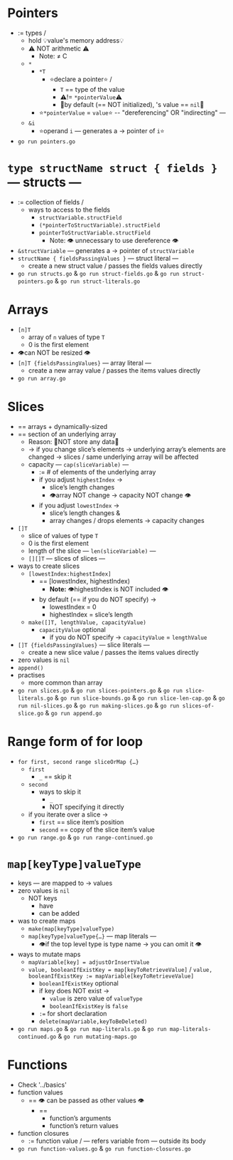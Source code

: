 # Pointers
* := types /
  * hold 💡value's memory address💡 
  * ⚠️ NOT arithmetic ⚠️
    * Note: ≠ C
  * `*`
    * `*T`
      * ⭐️declare a pointer⭐️ / 
        * `T` == type of the value 
        * ⚠️!= `*pointerValue`⚠️ 
        * 👀by default (== NOT initialized), 's value == `nil`👀 
    * ⭐️`*pointerValue` = `value`⭐️ -- "dereferencing" OR "indirecting" —
  * `&i`
    * ⭐️operand `i` — generates a → pointer of `i`⭐️
* `go run pointers.go`

# `type structName struct { fields }` — structs —
* := collection of fields /
  * ways to access to the fields
    * `structVariable.structField`
    * `(*pointerToStructVariable).structField`
    * `pointerToStructVariable.structField`
      * Note: 👁️ unnecessary to use dereference 👁️
* `&structVariable` — generates a → pointer of `structVariable`
* `structName { fieldsPassingValues }` — struct literal —
  * create a new struct value / passes the fields values directly
* `go run structs.go` & `go run struct-fields.go` & `go run struct-pointers.go` & `go run struct-literals.go`

# Arrays
* `[n]T`
  * array of `n` values of type `T`
  * 0 is the first element
* 👁️can NOT be resized 👁️
* `[n]T {fieldsPassingValues}` — array literal —
  * create a new array value / passes the items values directly
* `go run array.go`

# Slices
* == arrays + dynamically-sized
* == section of an underlying array
  * Reason: 🧠NOT store any data🧠
  * → if you change slice’s elements → underlying array’s elements are changed → slices / same underlying array will be affected
  * capacity — `cap(sliceVariable)` —
    * := # of elements of the underlying array
    * if you adjust `highestIndex` →
      * slice’s length changes
      * 👁️array NOT change → capacity NOT change 👁️
    * if you adjust `lowestIndex` →
      * slice’s length changes &
      * array changes / drops elements -> capacity changes
* `[]T`
  * slice of values of type `T`
  * 0 is the first element
  * length of the slice — `len(sliceVariable)` —
  * `[][]T` — slices of slices — 
* ways to create slices 
  * `[lowestIndex:highestIndex]`
    * == [lowestIndex, highestIndex)
      * **Note:** 👁️highestIndex is NOT included 👁️
    * by default (== if you do NOT specify) →
      * lowestIndex = 0
      * highestIndex = slice’s length
  * `make([]T, lengthValue, capacityValue)`
    * `capacityValue` optional
      * if you do NOT specify → `capacityValue` = `lengthValue`
* `[]T {fieldsPassingValues}` — slice literals —
  * create a new slice value / passes the items values directly
* zero values is `nil`
* `append()`
* practises
  * more common than array
* `go run slices.go` & `go run slices-pointers.go` & `go run slice-literals.go` & `go run slice-bounds.go` & `go run slice-len-cap.go` & `go run nil-slices.go` & `go run making-slices.go` & `go run slices-of-slice.go` & `go run append.go`

# Range form of for loop
* `for first, second range sliceOrMap {…}`
  * `first`
    * `_` == skip it
  * `second`
    * ways to skip it
      * `_`
      * NOT specifying it directly
  * if you iterate over a slice → 
    * `first` == slice item’s position 
    * `second` == copy of the slice item’s value
* `go run range.go` & `go run range-continued.go`

# `map[keyType]valueType`
* keys — are mapped to → values
* zero values is `nil`
  * NOT keys
    * have
    * can be added
* was to create maps
  * `make(map[keyType]valueType)`
  * `map[keyType]valueType{…}` — map literals —
    * 👁️if the top level type is type name → you can omit it 👁️
* ways to mutate maps
  * `mapVariable[key] = adjustOrInsertValue`
  * `value, booleanIfExistKey = map[keyToRetrieveValue]` /  `value, booleanIfExistKey := mapVariable[keyToRetrieveValue]`
    * `booleanIfExistKey` optional
    * if key does NOT exist →
      * `value` is zero value of `valueType`
      * `booleanIfExistKey` is `false`
    * `:=` for short declaration
    * `delete(mapVariable,keyToBeDeleted)`
* `go run maps.go` & `go run map-literals.go` & `go run map-literals-continued.go` & `go run mutating-maps.go`

# Functions
* Check '../basics'
* function values
  * == 👁️ can be passed as other values 👁️
    * ==
      * function’s arguments
      * function’s return values
* function closures
  * := function value / — refers variable from — outside its body
* `go run function-values.go` & `go run function-closures.go`
